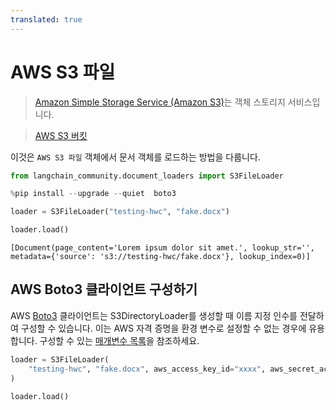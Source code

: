 ```yaml
---
translated: true
---
```


# AWS S3 파일

>[Amazon Simple Storage Service (Amazon S3)](https://docs.aws.amazon.com/AmazonS3/latest/userguide/using-folders.html)는 객체 스토리지 서비스입니다.

>[AWS S3 버킷](https://docs.aws.amazon.com/AmazonS3/latest/userguide/UsingBucket.html)

이것은 `AWS S3 파일` 객체에서 문서 객체를 로드하는 방법을 다룹니다.

```python
from langchain_community.document_loaders import S3FileLoader
```

```python
%pip install --upgrade --quiet  boto3
```

```python
loader = S3FileLoader("testing-hwc", "fake.docx")
```

```python
loader.load()
```

```output
[Document(page_content='Lorem ipsum dolor sit amet.', lookup_str='', metadata={'source': 's3://testing-hwc/fake.docx'}, lookup_index=0)]
```

## AWS Boto3 클라이언트 구성하기

AWS [Boto3](https://boto3.amazonaws.com/v1/documentation/api/latest/index.html) 클라이언트는 S3DirectoryLoader를 생성할 때 이름 지정 인수를 전달하여 구성할 수 있습니다.
이는 AWS 자격 증명을 환경 변수로 설정할 수 없는 경우에 유용합니다.
구성할 수 있는 [매개변수 목록](https://boto3.amazonaws.com/v1/documentation/api/latest/reference/core/session.html#boto3.session.Session)을 참조하세요.


```python
loader = S3FileLoader(
    "testing-hwc", "fake.docx", aws_access_key_id="xxxx", aws_secret_access_key="yyyy"
)
```


```python
loader.load()
```

